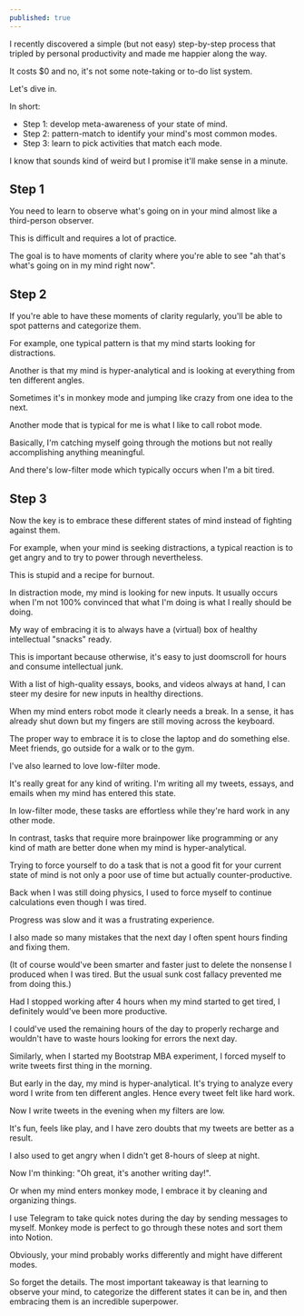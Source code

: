 ```yaml
---
published: true
---
```

I recently discovered a simple (but not easy) step-by-step process that tripled by personal productivity and made me happier along the way. 

It costs $0 and no, it's not some note-taking or to-do list system.

Let's dive in. 

In short:

- Step 1: develop meta-awareness of your state of mind.
- Step 2: pattern-match to identify your mind's most common modes.
- Step 3: learn to pick activities that match each mode.


I know that sounds kind of weird but I promise it'll make sense in a minute.


## Step 1 

You need to learn to observe what's going on in your mind almost like a third-person observer.

This is difficult and requires a lot of practice.

The goal is to have moments of clarity where you're able to see "ah that's what's going on in my mind right now".


## Step 2

If you're able to have these moments of clarity regularly, you'll be able to spot patterns and categorize them.




For example, one typical pattern is that my mind starts looking for distractions. 

Another is that my mind is hyper-analytical and is looking at everything from ten different angles. 

Sometimes it's in monkey mode and jumping like crazy from one idea to the next.


Another mode that is typical for me is what I like to call robot mode. 

Basically, I'm catching myself going through the motions but not really accomplishing anything meaningful. 

And there's low-filter mode which typically occurs when I'm a bit tired. 


## Step 3

Now the key is to embrace these different states of mind instead of fighting against them.

For example, when your mind is seeking distractions, a typical reaction is to get angry and to try to power through nevertheless. 

This is stupid and a recipe for burnout. 


In distraction mode, my mind is looking for new inputs. It usually occurs when I'm not 100% convinced that what I'm doing is what I really should be doing. 

My way of embracing it is to always have a (virtual) box of healthy intellectual "snacks" ready. 


This is important because otherwise, it's easy to just doomscroll for hours and consume intellectual junk. 

With a list of high-quality essays, books, and videos always at hand, I can steer my desire for new inputs in healthy directions.


 
When my mind enters robot mode it clearly needs a break. In a sense, it has already shut down but my fingers are still moving across the keyboard.  

The proper way to embrace it is to close the laptop and do something else. Meet friends, go outside for a walk or to the gym.


I've also learned to love low-filter mode. 

It's really great for any kind of writing. I'm writing all my tweets, essays, and emails when my mind has entered this state.

In low-filter mode, these tasks are effortless while they're hard work in any other mode. 


In contrast, tasks that require more brainpower like programming or any kind of math are better done when my mind is hyper-analytical. 


Trying to force yourself to do a task that is not a good fit for your current state of mind is not only a poor use of time but actually counter-productive.



Back when I was still doing physics, I used to force myself to continue calculations even though I was tired. 

Progress was slow and it was a frustrating experience.

I also made so many mistakes that the next day I often spent hours finding and fixing them. 


(It of course would've been smarter and faster just to delete the nonsense I produced when I was tired. But the usual sunk cost fallacy prevented me from doing this.)


Had I stopped working after 4 hours when my mind started to get tired, I definitely would've been more productive. 

I could've used the remaining hours of the day to properly recharge and wouldn't have to waste hours looking for errors the next day.


Similarly, when I started my Bootstrap MBA experiment, I forced myself to write tweets first thing in the morning. 

But early in the day, my mind is hyper-analytical. It's trying to analyze every word I write from ten different angles. Hence every tweet felt like hard work.


Now I write tweets in the evening when my filters are low.

It's fun, feels like play, and I have zero doubts that my tweets are better as a result.



I also used to get angry when I didn't get 8-hours of sleep at night.

Now I'm thinking: "Oh great, it's another writing day!".



Or when my mind enters monkey mode, I embrace it by cleaning and organizing things. 

I use Telegram to take quick notes during the day by sending messages to myself. Monkey mode is perfect to go through these notes and sort them into Notion.


Obviously, your mind probably works differently and might have different modes.

So forget the details. The most important takeaway is that learning to observe your mind, to categorize the different states it can be in, and then embracing them is an incredible superpower.
